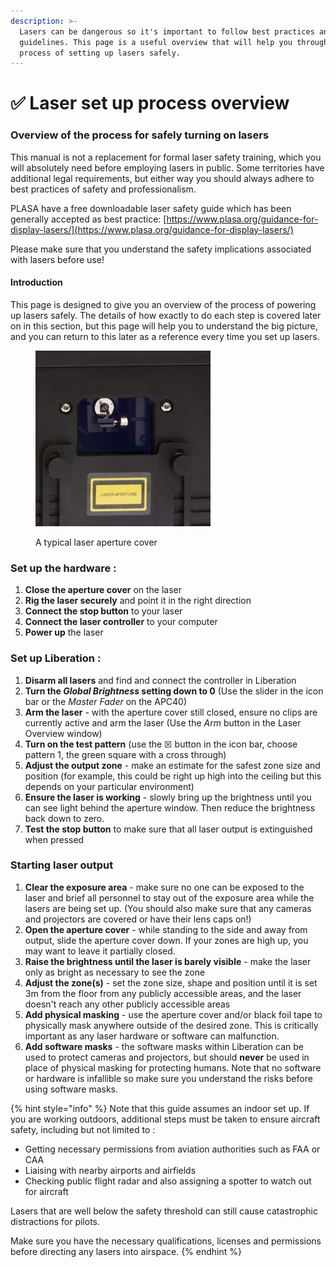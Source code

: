 ```yaml
---
description: >-
  Lasers can be dangerous so it's important to follow best practices and safety
  guidelines. This page is a useful overview that will help you through the
  process of setting up lasers safely.
---
```


# ✅ Laser set up process overview

### Overview of the process for safely turning on lasers

This manual is not a replacement for formal laser safety training, which you will absolutely need before employing lasers in public. Some territories have additional legal requirements, but either way you should always adhere to best practices of safety and professionalism.&#x20;

PLASA have a free downloadable laser safety guide which has been generally accepted as best practice: [https://www.plasa.org/guidance-for-display-lasers/](https://www.plasa.org/guidance-for-display-lasers/)

Please make sure that you understand the safety implications associated with lasers before use!&#x20;

#### Introduction

This page is designed to give you an overview of the process of powering up lasers safely. The details of how exactly to do each step is covered later on in this section, but this page will help you to understand the big picture, and you can return to this later as a reference every time you set up lasers.&#x20;

<figure><img src="../.gitbook/assets/laser-aperture.jpg" alt=""><figcaption><p>A typical laser aperture cover</p></figcaption></figure>

### Set up the hardware :&#x20;

1. **Close the aperture cover** on the laser&#x20;
2. **Rig the laser securely** and point it in the right direction
3. **Connect the stop button** to your laser
4. **Connect the laser controller** to your computer
5. **Power up** the laser

### Set up Liberation :

1. **Disarm all lasers** and find and connect the controller in Liberation
2. **Turn the&#x20;**_**Global Brightness**_**&#x20;setting down to 0** (Use the slider in the icon bar or the _Master Fader_ on the APC40)
3. **Arm the laser** - with the aperture cover still closed, ensure no clips are currently active and arm the laser  (Use the _Arm_ button in the Laser Overview window)
4. **Turn on the test pattern** (use the ☒ button in the icon bar, choose pattern 1, the green square with a cross through)
5. **Adjust the output zone** - make an estimate for the safest zone size and position (for example, this could be right up high into the ceiling but this depends on your particular environment)
6. **Ensure the laser is working** - slowly bring up the brightness until you can see light behind the aperture window. Then reduce the brightness back down to zero.&#x20;
7. **Test the stop button** to make sure that all laser output is extinguished when pressed

### Starting laser output

1. **Clear the exposure area** - make sure no one can be exposed to the laser and brief all personnel to stay out of the exposure area while the lasers are being set up. (You should also make sure that any cameras and projectors are covered or have their lens caps on!)
2. **Open the aperture cover** - while standing to the side and away from output, slide the aperture cover down. If your zones are high up, you may want to leave it partially closed.&#x20;
3. **Raise the brightness until the laser is barely visible** - make the laser only as bright as necessary to see the zone
4. **Adjust the zone(s)** - set the zone size, shape and position until it is set 3m from the floor from any publicly accessible areas, and the laser doesn't reach any other publicly accessible areas
5. **Add physical masking** - use the aperture cover and/or black foil tape to physically mask anywhere outside of the desired zone. This is critically important as any laser hardware or software can malfunction.&#x20;
6. **Add software masks** - the software masks within Liberation can be used to protect cameras and projectors, but should **never** be used in place of physical masking for protecting humans. Note that no software or hardware is infallible so make sure you understand the risks before using software masks.&#x20;

{% hint style="info" %}
Note that this guide assumes an indoor set up. If you are working outdoors, additional steps must be taken to ensure aircraft safety, including but not limited to :&#x20;

* Getting necessary permissions from aviation authorities such as FAA or CAA&#x20;
* Liaising with nearby airports and airfields
* Checking public flight radar and also assigning a spotter to watch out for aircraft

Lasers that are well below the safety threshold can still cause catastrophic distractions for pilots.&#x20;

Make sure you have the necessary qualifications, licenses and permissions before directing any lasers into airspace.&#x20;
{% endhint %}



###
